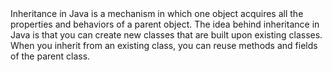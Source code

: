 <Java Inheritance>
Inheritance in Java is a mechanism in which one object acquires all the properties and behaviors of a parent object.
The idea behind inheritance in Java is that you can create new classes that are built upon existing classes. 
When you inherit from an existing class, you can reuse methods and fields of the parent class.
